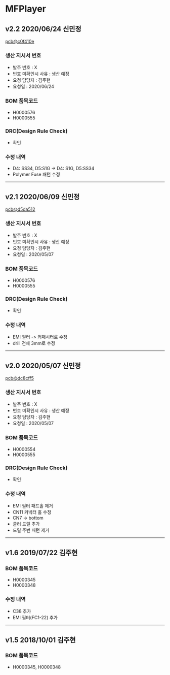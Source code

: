 # MFPlayer

## v2.2 2020/06/24 신민정
[pcb@c0f410e](https://github.com/enthusapp/pcb/commit/c0f410e2a1c698f2a9c8f404d34814829bc1d987)

### 생산 지시서 번호
* 발주 번호 : X
* 번호 미확인시 사유 : 생산 예정
* 요청 담당자 : 김주현
* 요청일 : 2020/06/24

###  BOM 품목코드
* H0000576
* H0000555

### DRC(Design Rule Check)
* 확인

### 수정 내역
* D4: SS34, D5:S1G -> D4: S1G, D5:SS34
* Polymer Fuse 패턴 수정 

----------

## v2.1 2020/06/09 신민정
[pcb@d5da512](https://github.com/enthusapp/pcb/commit/d5da51207f136940d31b9ae0844af82c674af939)

### 생산 지시서 번호
* 발주 번호 : X
* 번호 미확인시 사유 : 생산 예정
* 요청 담당자 : 김주현
* 요청일 : 2020/05/07

###  BOM 품목코드
* H0000576
* H0000555

### DRC(Design Rule Check)
* 확인

### 수정 내역
* EMI 필터 -> 커패시터로 수정
* drill 전체 3mm로 수정

----------

## v2.0 2020/05/07 신민정
[pcb@dc8cff5](https://github.com/enthusapp/pcb/commit/dc8cff51fed16175ac7ec183a220bb28f26b0240)

### 생산 지시서 번호
* 발주 번호 : X
* 번호 미확인시 사유 : 생산 예정
* 요청 담당자 : 김주현
* 요청일 : 2020/05/07

###  BOM 품목코드
* H0000554
* H0000555

### DRC(Design Rule Check)
* 확인

### 수정 내역
* EMI 필터 패드홀 제거
* CN11 커넥터 홀 수정
* CN7 -> bottom
* 쿨러 드릴 추가
* 드릴 주변 패턴 제거 

----------

## v1.6 2019/07/22 김주현

###  BOM 품목코드
* H0000345
* H0000348

### 수정 내역
* C38 추가
* EMI 필터(FC1-22) 추가

----------

## v1.5 2018/10/01 김주현

###  BOM 품목코드
* H0000345, H0000348



